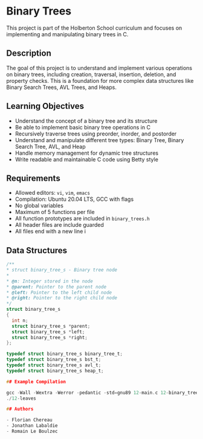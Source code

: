 # Binary Trees

This project is part of the Holberton School curriculum and focuses on implementing and manipulating binary trees in C.

## Description

The goal of this project is to understand and implement various operations on binary trees, including creation, traversal, insertion, deletion, and property checks. This is a foundation for more complex data structures like Binary Search Trees, AVL Trees, and Heaps.

## Learning Objectives

- Understand the concept of a binary tree and its structure
- Be able to implement basic binary tree operations in C
- Recursively traverse trees using preorder, inorder, and postorder
- Understand and manipulate different tree types: Binary Tree, Binary Search Tree, AVL, and Heap
- Handle memory management for dynamic tree structures
- Write readable and maintainable C code using Betty style

## Requirements

- Allowed editors: `vi`, `vim`, `emacs`
- Compilation: Ubuntu 20.04 LTS, GCC with flags
- No global variables
- Maximum of 5 functions per file
- All function prototypes are included in `binary_trees.h`
- All header files are include guarded
- All files end with a new line
i
## Data Structures

```c
/**
* struct binary_tree_s - Binary tree node
*
* @n: Integer stored in the node
* @parent: Pointer to the parent node
* @left: Pointer to the left child node
* @right: Pointer to the right child node
*/
struct binary_tree_s
{
  int n;
  struct binary_tree_s *parent;
  struct binary_tree_s *left;
  struct binary_tree_s *right;
};

typedef struct binary_tree_s binary_tree_t;
typedef struct binary_tree_s bst_t;
typedef struct binary_tree_s avl_t;
typedef struct binary_tree_s heap_t;

## Example Compilation

gcc -Wall -Wextra -Werror -pedantic -std=gnu89 12-main.c 12-binary_tree_leaves.c binary_tree_print.c 0-binary_tree_node.c -o 12-leaves
./12-leaves

## Authors

- Florian Chereau
- Jonathan Labaldie
- Romain Le Boulzec
